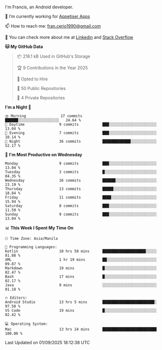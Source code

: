 
I'm Francis, an Android developer.

🔭 I’m currently working for [Appetiser Apps](http://appetiser.com.au)

📫 How to reach me: fran.cerio1990@gmail.com

👀 You can check more about me at [Linkedin](https://www.linkedin.com/in/francerio/) and [Stack Overflow](https://stackoverflow.com/users/1614267/fran-ceriu)



<!--START_SECTION:waka-->
**🐱 My GitHub Data** 

> 📦 218.1 kB Used in GitHub's Storage 
 > 
> 🏆 9 Contributions in the Year 2025
 > 
> 💼 Opted to Hire
 > 
> 📜 50 Public Repositories 
 > 
> 🔑 4 Private Repositories 
 > 
**I'm a Night 🦉** 

```text
🌞 Morning                17 commits          ██████░░░░░░░░░░░░░░░░░░░   24.64 % 
🌆 Daytime                9 commits           ███░░░░░░░░░░░░░░░░░░░░░░   13.04 % 
🌃 Evening                7 commits           ███░░░░░░░░░░░░░░░░░░░░░░   10.14 % 
🌙 Night                  36 commits          █████████████░░░░░░░░░░░░   52.17 % 
```
📅 **I'm Most Productive on Wednesday** 

```text
Monday                   9 commits           ███░░░░░░░░░░░░░░░░░░░░░░   13.04 % 
Tuesday                  3 commits           █░░░░░░░░░░░░░░░░░░░░░░░░   04.35 % 
Wednesday                16 commits          ██████░░░░░░░░░░░░░░░░░░░   23.19 % 
Thursday                 13 commits          █████░░░░░░░░░░░░░░░░░░░░   18.84 % 
Friday                   11 commits          ████░░░░░░░░░░░░░░░░░░░░░   15.94 % 
Saturday                 8 commits           ███░░░░░░░░░░░░░░░░░░░░░░   11.59 % 
Sunday                   9 commits           ███░░░░░░░░░░░░░░░░░░░░░░   13.04 % 
```


📊 **This Week I Spent My Time On** 

```text
🕑︎ Time Zone: Asia/Manila

💬 Programming Languages: 
Kotlin                   10 hrs 58 mins      ████████████████████░░░░░   81.88 % 
XML                      1 hr 19 mins        ██░░░░░░░░░░░░░░░░░░░░░░░   09.87 % 
Markdown                 19 mins             █░░░░░░░░░░░░░░░░░░░░░░░░   02.47 % 
Bash                     17 mins             █░░░░░░░░░░░░░░░░░░░░░░░░   02.17 % 
Java                     9 mins              ░░░░░░░░░░░░░░░░░░░░░░░░░   01.18 % 

🔥 Editors: 
Android Studio           13 hrs 5 mins       ████████████████████████░   97.58 % 
VS Code                  19 mins             █░░░░░░░░░░░░░░░░░░░░░░░░   02.42 % 

💻 Operating System: 
Mac                      13 hrs 24 mins      █████████████████████████   100.00 % 
```


 Last Updated on 01/09/2025 18:12:38 UTC
<!--END_SECTION:waka-->
